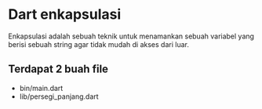 # Dart enkapsulasi 
Enkapsulasi adalah sebuah teknik untuk menamankan sebuah variabel yang berisi sebuah string agar tidak mudah di akses dari luar.

## Terdapat 2 buah file 
- bin/main.dart 
- lib/persegi_panjang.dart
